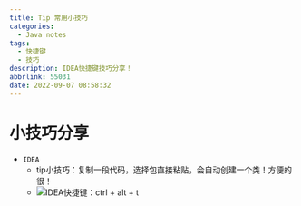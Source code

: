 ```yaml
---
title: Tip 常用小技巧
categories:
  - Java notes
tags:
  - 快捷键
  - 技巧
description: IDEA快捷键技巧分享！
abbrlink: 55031
date: 2022-09-07 08:58:32
---
```


# 小技巧分享

* `IDEA`
  * tip小技巧：复制一段代码，选择包直接粘贴，会自动创建一个类！方便的很！
  * ![IDEA快捷键：ctrl + alt + t](https://cdn.jsdelivr.net/gh/wl2o2o/blogCdn/img/202308031918523.png)

